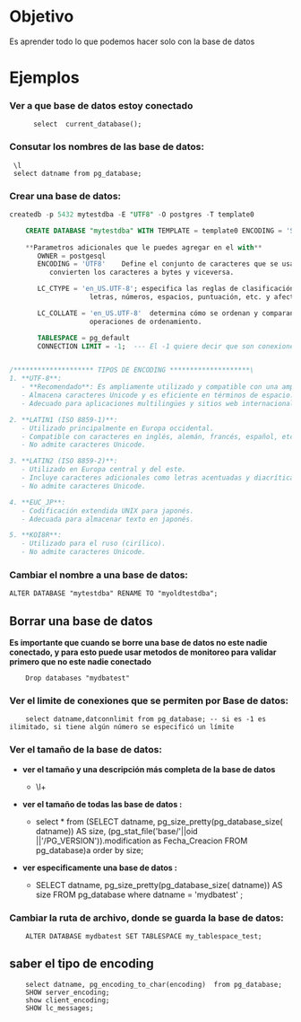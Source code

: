 # Objetivo
Es aprender todo lo que podemos hacer solo con la base de datos 

# Ejemplos 

### Ver a que base de datos estoy conectado
          select  current_database();

### Consutar los nombres de las base de datos:
     \l  
     select datname from pg_database;

### Crear una base de datos:
```sql
createdb -p 5432 mytestdba -E "UTF8" -O postgres -T template0

    CREATE DATABASE "mytestdba" WITH TEMPLATE = template0 ENCODING = 'SQL_ASCII' LC_COLLATE = 'C' LC_CTYPE = 'en_US';
    
    **Parametros adicionales que le puedes agregar en el with**
       OWNER = postgesql
       ENCODING = 'UTF8'    Define el conjunto de caracteres que se usa para almacenar datos en la base de datos. Afecta cómo se
          convierten los caracteres a bytes y viceversa.

       LC_CTYPE = 'en_US.UTF-8'; especifica las reglas de clasificación de caracteres (mayúsculas/minúsculas) se consideran
                    letras, números, espacios, puntuación, etc. y afecta a las operaciones de búsqueda y comparación.

       LC_COLLATE = 'en_US.UTF-8'  determina cómo se ordenan y comparan las cadenas de caracteres en consultas y
                    operaciones de ordenamiento.

       TABLESPACE = pg_default
       CONNECTION LIMIT = -1;  --- El -1 quiere decir que son conexiones elimitadas


/******************** TIPOS DE ENCODING ********************\
1. **UTF-8**:
   - **Recomendado**: Es ampliamente utilizado y compatible con una amplia gama de caracteres.
   - Almacena caracteres Unicode y es eficiente en términos de espacio.
   - Adecuado para aplicaciones multilingües y sitios web internacionales.

2. **LATIN1 (ISO 8859-1)**:
   - Utilizado principalmente en Europa occidental.
   - Compatible con caracteres en inglés, alemán, francés, español, etc.
   - No admite caracteres Unicode.

3. **LATIN2 (ISO 8859-2)**:
   - Utilizado en Europa central y del este.
   - Incluye caracteres adicionales como letras acentuadas y diacríticas.
   - No admite caracteres Unicode.

4. **EUC_JP**:
   - Codificación extendida UNIX para japonés.
   - Adecuada para almacenar texto en japonés.

5. **KOI8R**:
   - Utilizado para el ruso (cirílico).
   - No admite caracteres Unicode.
```

### Cambiar el nombre a una base de datos:
    ALTER DATABASE "mytestdba" RENAME TO "myoldtestdba";

## Borrar una base de datos 
**Es importante que cuando se borre una base de datos no este nadie conectado, y para esto puede usar metodos de monitoreo para validar primero que no este nadie conectado**

        Drop databases "mydbatest"

### Ver el limite de conexiones que se permiten por Base de datos:
        select datname,datconnlimit from pg_database; -- si es -1 es ilimitado, si tiene algún número se especificó un límite  

### Ver el tamaño de la base de datos:

-  **ver el tamaño y una descripción más completa de la base de datos**
    - \l+ 

- **ver el tamaño de todas las base de datos :**
    - select * from (SELECT  datname, pg_size_pretty(pg_database_size( datname)) AS size, (pg_stat_file('base/'||oid ||'/PG_VERSION')).modification as Fecha_Creacion FROM pg_database)a order by size;

- **ver especificamente una base de datos :**
    - SELECT  datname, pg_size_pretty(pg_database_size( datname)) AS size FROM pg_database where datname = 'mydbatest' ;
 

### Cambiar la ruta de archivo, donde se guarda la base de datos:
        ALTER DATABASE mydbatest SET TABLESPACE my_tablespace_test;

 ## saber el tipo de encoding 
        select datname, pg_encoding_to_char(encoding)  from pg_database;
        SHOW server_encoding;
        show client_encoding;
        SHOW lc_messages;
